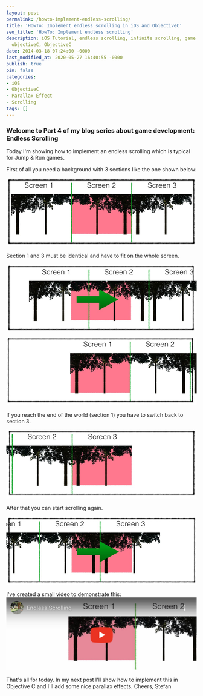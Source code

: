 ```yaml
---
layout: post
permalink: /howto-implement-endless-scrolling/
title: 'HowTo: Implement endless scrolling in iOS and ObjectiveC'
seo_title: 'HowTo: Implement endless scrolling'
description: iOS Tutorial, endless scrolling, infinite scrolling, game development,
  objectiveC, ObjectiveC
date: 2014-03-18 07:24:00 -0000
last_modified_at: 2020-05-27 16:40:55 -0000
publish: true
pin: false
categories:
- iOS
- ObjectiveC
- Parallax Effect
- Scrolling
tags: []
---
```

### Welcome to Part 4 of my blog series about game development: Endless Scrolling

Today I'm showing how to implement an endless scrolling which is typical for Jump & Run games.

First of all you need a background with 3 sections like the one shown below:

[![](/assets/2014/03/Scrolling1.jpg)](/assets/2014/03/Scrolling1.jpg)

Section 1 and 3 must be identical and have to fit on the whole screen.

[![](/assets/2014/03/Scrolling2.jpg)](/assets/2014/03/Scrolling2.jpg)

[![](/assets/2014/03/Scrolling3.jpg)](/assets/2014/03/Scrolling3.jpg)

If you reach the end of the world (section 1) you have to switch back to section 3.

[![](/assets/2014/03/Scrolling4.jpg)](/assets/2014/03/Scrolling4.jpg)

After that you can start scrolling again.

[![](/assets/2014/03/Scrolling5.jpg)](/assets/2014/03/Scrolling5.jpg)

I've created a small video to demonstrate this:
[![Video](/assets/2014/03/Video.png)](https://youtu.be/-FX-tFks5pg)

That's all for today. In my next post I'll show how to implement this in Objective C and I'll add some nice parallax effects. Cheers, Stefan
